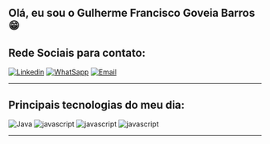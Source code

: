 ## Olá, eu sou o Gulherme Francisco Goveia Barros 😁

## Rede Sociais  para contato:
 [![Linkedin](https://img.shields.io/badge/LinkedIn-0077B5?style=for-the-badge&logo=linkedin&logoColor=white)](https://www.linkedin.com/in/guilherme-fg-barros/) [![WhatSapp](https://img.shields.io/badge/WhatsApp-25D366?style=for-the-badge&logo=whatsapp&logoColor=white)](https://api.whatsapp.com/send/?phone=5544999942377&text&type=phone_number&app_absent=0) [![Email](https://img.shields.io/badge/Gmail-D14836?style=for-the-badge&logo=gmail&logoColor=white)](https://docs.google.com/document/d/1rPu1ThGzlKFoV6Nof6apQ86YTR-tA3hyCm-1dVcvUbY/edit?usp=sharing) 


--------------------------------

 ## Principais tecnologias do meu dia:
<div style="display: inline_block">
    <img src="https://img.shields.io/badge/Java-ED8B00?style=for-the-badge&logo=openjdk&logoColor=white" alt="Java">
    <img src="https://img.shields.io/badge/JavaScript-F7DF1E?style=for-the-badge&logo=javascript&logoColor=black" alt="javascript">
    <img src="https://img.shields.io/badge/Node.js-43853D?style=for-the-badge&logo=node.js&logoColor=white" alt="javascript">
    <img src="https://img.shields.io/badge/React-20232A?style=for-the-badge&logo=react&logoColor=61DAF" alt="javascript">
</div>

----------------------------------------------------------------------
